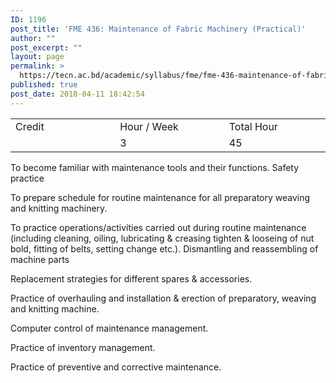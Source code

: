 ```yaml
---
ID: 1196
post_title: 'FME 436: Maintenance of Fabric Machinery (Practical)'
author: ""
post_excerpt: ""
layout: page
permalink: >
  https://tecn.ac.bd/academic/syllabus/fme/fme-436-maintenance-of-fabric-machinery-practical
published: true
post_date: 2018-04-11 18:42:54
---
```

<table width="0">
<tbody>
<tr>
<td width="205">Credit</td>
<td width="218">Hour / Week</td>
<td width="202">Total Hour</td>
</tr>
<tr>
<td width="205"></td>
<td width="218">3</td>
<td width="202">45</td>
</tr>
</tbody>
</table>
To become familiar with maintenance tools and their functions. Safety practice

To prepare schedule for routine maintenance for all preparatory weaving and knitting machinery.

To practice operations/activities carried out during routine maintenance (including cleaning, oiling, lubricating &amp; creasing tighten &amp; looseing of nut bold, fitting of belts, setting change etc.). Dismantling and reassembling of machine parts

Replacement strategies for different spares &amp; accessories.

Practice of overhauling and installation &amp; erection of preparatory, weaving and knitting machine.

Computer control of maintenance management.

Practice of inventory management.

Practice of preventive and corrective maintenance.